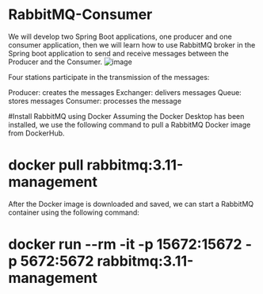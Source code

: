 # RabbitMQ-Consumer
We will develop two Spring Boot applications, one producer and one consumer application, then we will learn how to use RabbitMQ broker in the Spring boot application to send and receive messages between the Producer and the Consumer.
![image](https://user-images.githubusercontent.com/59931951/230567414-dfb81210-1be1-4b5a-af02-18fb9a2d5c19.png)

Four stations participate in the transmission of the messages:

Producer: creates the messages
Exchanger: delivers messages
Queue: stores messages
Consumer: processes the message

#Install RabbitMQ using Docker
 Assuming the Docker Desktop has been installed, we use the following command to pull a RabbitMQ Docker image from DockerHub.

# docker pull rabbitmq:3.11-management

 After the Docker image is downloaded and saved, we can start a RabbitMQ container using the following command:

# docker run --rm -it -p 15672:15672 -p 5672:5672 rabbitmq:3.11-management
